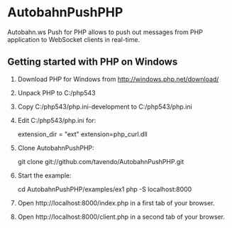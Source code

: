 AutobahnPushPHP
===============

Autobahn.ws Push for PHP allows to push out messages from PHP
application to WebSocket clients in real-time.


Getting started with PHP on Windows
-----------------------------------

1. Download PHP for Windows from http://windows.php.net/download/

2. Unpack PHP to C:/php543

3. Copy C:/php543/php.ini-development to C:/php543/php.ini

4. Edit C:/php543/php.ini for:

   extension_dir = "ext"
   extension=php_curl.dll

5. Clone AutobahnPushPHP:

   git clone git://github.com/tavendo/AutobahnPushPHP.git

6. Start the example:

   cd AutobahnPushPHP/examples/ex1
   php -S localhost:8000

7. Open http://localhost:8000/index.php in a first tab of your browser.

8. Open http://localhost:8000/client.php in a second tab of your browser.
